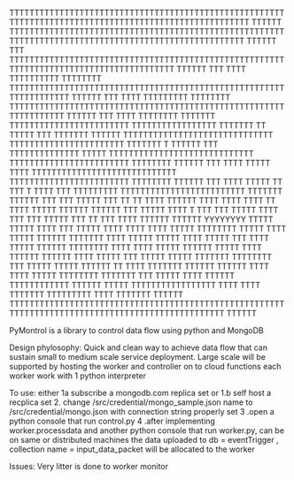 TTTTTTTTTTTTTTTTTTTTTTTTTTTTTTTTTTTTTTTTTTTTTTTTTTTTTTTTTTTTTTTTTTTTTTTTTTTTTTTTTTTTTTTTTTTTTTTTTTTTTTT    TTTTTT
TTTTTTTTTTTTTTTTTTTTTTTTTTTTTTTTTTTTTTTTTTTTTTTTTTTTTTTTTTTTTTTTTTTTTTTTTTTTTTTTTTTTTTTTTTTTTTTTTTTTTT     TTTTTT
TTT            TTTTTTTTTTTTTTTTTTTTTTTTTTTTTTTTTTTTTTTTTTTTTTTTTTTTTTTTTTTTTTTTTTTTTTTTTTTTTTTTTTTTTTTT    TTTTTT
TTT    TTTT    TTTTTTTTTT TTTTTTTT TTTTTTTTTTTTTTTTTTTTTTTTTTTTTTTTTTTTTTTTTTTTTTTTTTTTTTTTTTTTTTTTTTT     TTTTTT
TTT    TTTT    TTTTTTTTT  TTTTTTTT TTTTTTTTTTTTTTTTTTTTTTTTTTTTTTTTTTTTTTTTTTTTTTTTTTTTTTTTTTTTTTTTTT     TTTTTT
TTT    TTTT    TTTTTTTT   TTTTTTT TTTTTTTTTTTTTTTTTTTTTTTT                TTTTTTTTTTTTTTTTT TTTTTTT TT    TTTTT
TTT            TTTTTTT    TTTTTT  TTTTTTTTTTTTTTTTTTTTTTTTTTTTTT    TTTTTTTTTTTTTTTTTTTTTTT TTTTTTT T    TTTTTT
TTT    TTTTTTTTTTTTTT     TTTTT   TTTTTTTTTTTTTTTTTTTTTTTTTTTTT   TTTTTTTTTTTTTTTTTTTTTTTT  TTTTTTTT      TTTTTT
TTT    TTTT    TTTTT      TTTT    TTTTTTTTTTTTTTTTTTTTTTTTTTTTT   TTTTTTTTTTTTTTTTTTTTTTTT  TTTTTTTT      TTTTTT
TTT   TTTT    TTTTT  TT   TTT  T  TTTT          TTT   TTTTTTTTT  TTTTTTTTTTTTTTTTTTTTTTTTT  TTTTTTT       TTTTTT
TTT   TTT    TTTTT  TTT   TT  TT  TTTT  TTTTTT  TTTT       TTTT  TTTT  TT    TTTT     TTTTT TTTTTT        TTTTTT
TTT         TTTTT  TTTT   T  TTT  TTT   TTTTT   TTTT TTT   TTT   TTTTT    TTT TT  TTT  TTTT TTTTTT         TTTTTT
YYYYYYYY   TTTTT  TTTTT     TTTT  TTT  TTTTT   TTTT TTTT  TTTT   TTTTT  TTTTTTTT TTTTT TTTT TTTTT          TTTTTT
TTTTTTT    TTTT   TTTTT    TTTTT  TTTT TTTTT   TTT TTTT  TTTTT  TTTTTT  TTTTTTTT  TTTT TTTT TTTTT          TTTTTT
TTTTT     TTTT   TTTTTT   TTTTTT  TTTT TTTTT  TTT TTTTT TTTTT  TTTTTTT  TTTTTTTT  TTT TTTTT TTTTT          TTTTTT
TT       TTTT   TTTTTTT  TTTTTT  TTTTTT      TTTT TTTT  TTTTT  TTTTTTTT  TTTTTTT  TTT TTTTT TTTT           TTTTTT
TTTTTTTTTTTT    TTTTTT   TTTTT  TTTTTTTTTTTTTTTTT TTTT   TTTT  TTTTTTT  TTTTTTTTT     TTTT  TTTTTTT    TTTTTT
TTTTTTTTTTTTTTTTTTTTTTTTTTTTTTTTTTTTTTTTTTTTTTTTTTTTTTTTTTTTTTTTTTTTTTTTTTTTTTTTTTTTTTTTTTTTTTTTTT    TTTTTT


PyMontrol is a library to control data flow using python and MongoDB

Design phylosophy:
Quick and clean way to achieve data flow that can sustain small to medium scale service deployment.
Large scale will be supported by hosting the worker and controller on to cloud functions
each worker work with 1 python interpreter



To use:
either 1a subscribe a mongodb.com replica set or 1.b self host a recplica set
2. change /src/credential/mongo_sample.json name to /src/credential/mongo.json with connection string properly set
3 .open a python console that run control.py
4 .after implementing worker.processdata and another python console that run worker.py, can be on same or distributed machines
the data uploaded to db = eventTrigger , collection name = input_data_packet will be allocated to the worker

Issues:
Very litter is done to worker monitor


